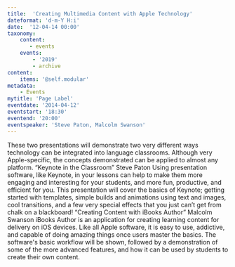 ```yaml
---
title:  'Creating Multimedia Content with Apple Technology'
dateformat: 'd-m-Y H:i'
date:  '12-04-14 00:00'
taxonomy:
    content:
       - events
    events:
        - '2019' 
        - archive
content:
    items: '@self.modular'
metadata:
    - Events
mytitle: 'Page Label'
eventdate: '2014-04-12'
eventstart: '18:30'
eventend: '20:00'
eventspeaker: 'Steve Paton, Malcolm Swanson'
---
```


These two presentations will demonstrate two very different ways technology can be integrated into language classrooms. Although very Apple-specific, the concepts demonstrated can be applied to almost any platform.
“Keynote in the Classroom”
Steve Paton
Using presentation software, like Keynote, in your lessons can help to make them more engaging and interesting for your students, and more fun, productive, and efficient for you. This presentation will cover the basics of Keynote; getting started with templates, simple builds and animations using text and images, cool transitions, and a few very special effects that you just can’t get from chalk on a blackboard!
“Creating Content with iBooks Author”
Malcolm Swanson
iBooks Author is an application for creating learning content for delivery on iOS devices. Like all Apple software, it is easy to use, addictive, and capable of doing amazing things once users master the basics. The software's basic workflow will be shown, followed by a demonstration of some of the more advanced features, and how it can be used by students to create their own content.

